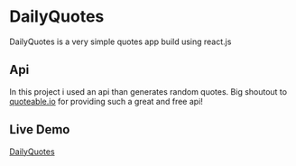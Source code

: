 # DailyQuotes

DailyQuotes is a very simple quotes app build using react.js 

## Api
In this project i used an api than generates random quotes. Big shoutout to [quoteable.io](https://github.com/lukePeavey/quotable) for providing such a great and free api!

## Live Demo
[DailyQuotes](https://soft-selkie-049f8c.netlify.app)